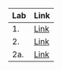 |Lab|Link|
|---|:-----|
|1.|[Link](https://github.com/denyshut/Labs/tree/main/Lab_1)|
|2.|[Link](https://github.com/denyshut/Labs/tree/main/lab2)|
|2a.|[Link](https://github.com/denyshut/Labs/tree/main/lab2a)|
